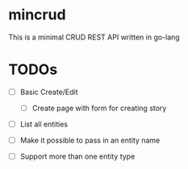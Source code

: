 # mincrud

This is a minimal CRUD REST API written in go-lang


# TODOs

- [ ] Basic Create/Edit
    - [ ] Create page with form for creating story

- [ ] List all entities
- [ ] Make it possible to pass in an entity name
- [ ] Support more than one entity type

